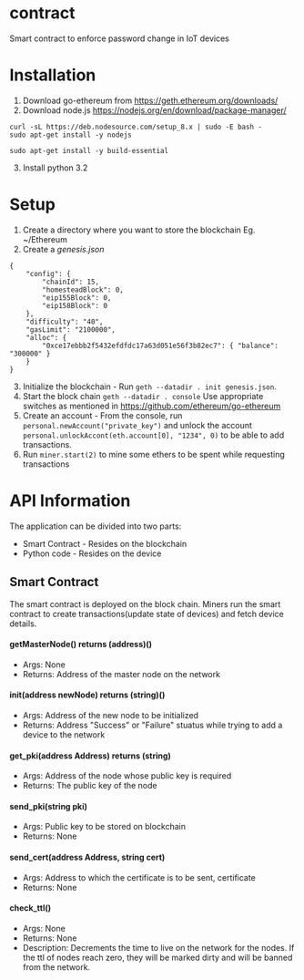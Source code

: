 # contract

Smart contract to enforce password change in IoT devices

# Installation
1. Download go-ethereum from https://geth.ethereum.org/downloads/
2. Download node.js https://nodejs.org/en/download/package-manager/
```linux
curl -sL https://deb.nodesource.com/setup_8.x | sudo -E bash -
sudo apt-get install -y nodejs
```
```
sudo apt-get install -y build-essential
```
3. Install python 3.2

# Setup
1. Create a directory where you want to store the blockchain Eg. ~/Ethereum
2. Create a *genesis.json*
```
{
    "config": {
        "chainId": 15,
        "homesteadBlock": 0,
        "eip155Block": 0,
        "eip158Block": 0
    },
    "difficulty": "40",
    "gasLimit": "2100000",
    "alloc": {
        "0xce17ebbb2f5432efdfdc17a63d051e56f3b82ec7": { "balance": "300000" }
    }
}
```
3. Initialize the blockchain - Run ```geth --datadir . init genesis.json```.
4. Start the block chain ```geth --datadir . console```
Use appropriate switches as mentioned in https://github.com/ethereum/go-ethereum
5. Create an account - From the console, run ```personal.newAccount("private_key")``` and unlock the account ```personal.unlockAccont(eth.account[0], "1234", 0)``` to be able to add transactions.
6. Run ```miner.start(2)``` to mine some ethers to be spent while requesting transactions

# API Information
The application can be divided into two parts:
* Smart Contract - Resides on the blockchain
* Python code - Resides on the device

## Smart Contract
The smart contract is deployed on the block chain. Miners run the smart contract to create transactions(update state of devices) and fetch device details.

#### getMasterNode() returns (address)()
* Args: None
* Returns: Address of the master node on the network

#### init(address newNode) returns (string)()
* Args: Address of the new node to be initialized
* Returns: Address "Success" or "Failure" stuatus while trying to add a device to the network

#### get_pki(address Address) returns (string)
* Args: Address of the node whose public key is required
* Returns: The public key of the node

#### send_pki(string pki)
* Args: Public key to be stored on blockchain
* Returns: None

#### send_cert(address Address, string cert)
* Args: Address to which the certificate is to be sent, certificate
* Returns: None

#### check_ttl()
* Args: None
* Returns: None
* Description: Decrements the time to live on the network for the nodes. If the ttl of nodes reach zero, they will be marked dirty and will be banned from the network.
